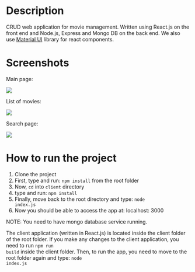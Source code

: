 # Description

CRUD web application for movie management. Written using React.js on the front end and  Node.js, Express and Mongo DB on the back end. We also use [Material UI](http://www.material-ui.com/#/ "Material UI") library for react components.

# Screenshots

Main page:

<img src ="https://github.com/giorgim/MovieManagementReact/blob/master/images/main.png">    

List of movies:       

<img src ="https://github.com/giorgim/MovieManagementReact/blob/master/images/list.png">

Search page:

<img src ="https://github.com/giorgim/MovieManagementReact/blob/master/images/search_movies.png">

# How to run the project 

1. Clone the project
2. First, type and run: <code>npm install</code> from the root folder
3. Now, <code>cd</code> into <code>client</code> directory
4. type and run: <code>npm install</code>
5. Finally, move back to the root directory and type: <code>node index.js</code>
6. Now you should be able to access the app at: localhost: 3000

NOTE: You need to have mongo database service running.

The client application (written in React.js) is located inside the <client> client </client> folder of the root folder.
If you make any changes to the client application, you need to run <code>npm run build</code> inside the <client> client </client> folder. Then, to run the app, you need to move to the root folder again and type: <code>node index.js</code>
